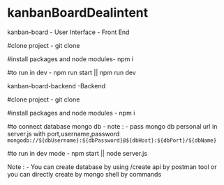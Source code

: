 # kanbanBoardDealintent



kanban-board - User Interface - Front End

#clone project -
git clone 

#install packages and node modules-
npm i

#to run in dev -
npm run start || npm run dev





kanban-board-backend -Backend

#clone project -
git clone 

#install packages and node modules -
npm i


#to connect database mongo db - 
note : - pass mongo db personal url in server.js with port,username,password
`mongodb://${dbUsername}:${dbPassword}@${dbHost}:${dbPort}/${dbName}`


#to run in dev mode - 
npm start || node server.js

Note : - You can create database by using /create api by postman tool or you can directly create by mongo shell by commands





